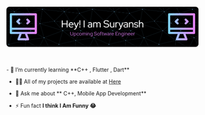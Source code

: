 ![Header](./Header.png)

 <img src="https://cdn.dribbble.com/users/2131993/screenshots/4948736/thoughtworks-gif_dribbble.gif" alt="" align="right" width="400">
<br>
<br>
- 🌱 I’m currently learning **C++ , Flutter , Dart**

- 👨‍💻 All of my projects are available at [Here](https://github.com/Suryansh-rajs?tab=repositories)

- 💬 Ask me about ** C++, Mobile App Development**

- ⚡ Fun fact **I think I Am Funny 😂**
<br>
<br>
